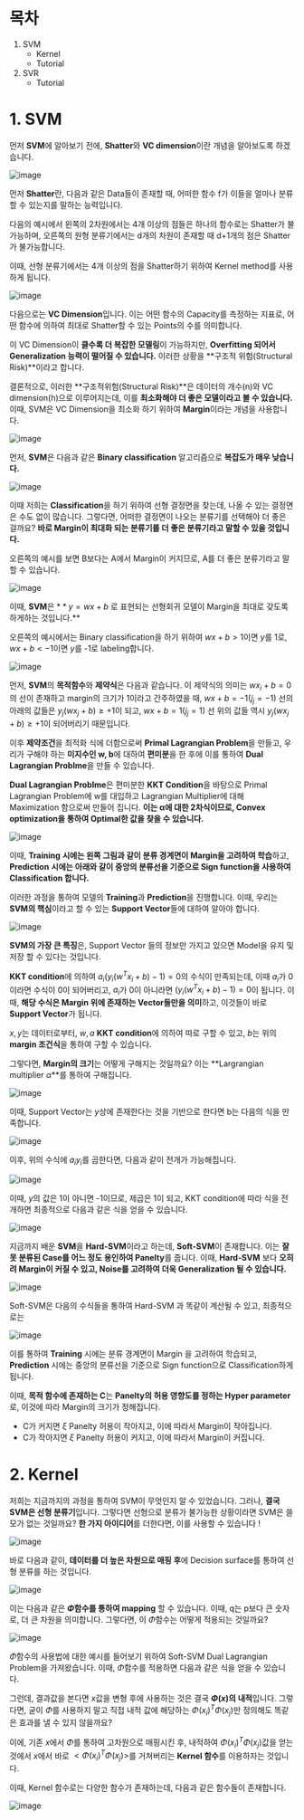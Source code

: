 # 목차

1. SVM
    - Kernel
    - Tutorial
2. SVR
    - Tutorial




# 1. SVM

먼저 **SVM**에 알아보기 전에, **Shatter**와 **VC dimension**이란 개념을 알아보도록 하겠습니다.

![image](https://user-images.githubusercontent.com/87464956/199709488-82b719b0-ba58-4f33-b6f0-126c88e2a13c.png)

먼저 **Shatter**란, 다음과 같은 Data들이 존재할 때, 어떠한 함수 f가 이들을 얼마나 분류할 수 있는지를 말하는 능력입니다.

다음의 예시에서 왼쪽의 2차원에서는 4개 이상의 점들은 하나의 함수로는 Shatter가 불가능하며, 오른쪽의 원형 분류기에서는 d개의 차원이 존재할 때 d+1개의 점은 Shatter가 불가능합니다.

이때, 선형 분류기에서는 4개 이상의 점을 Shatter하기 위하여 Kernel method를 사용하게 됩니다.

![image](https://user-images.githubusercontent.com/87464956/199709541-68da31d6-56df-4c04-b685-da5ee4ad17a0.png)

다음으로는 **VC Dimension**입니다. 이는 어떤 함수의 Capacity를 측정하는 지표로, 어떤 함수에 의하여 최대로 Shatter할 수 있는 Points의 수를 의미합니다.  

이 VC Dimension이 **클수록 더 복잡한 모델링**이 가능하지만, **Overfitting 되어서 Generalization 능력이 떨어질 수 있습니다.** 이러한 상황을 **구조적 위험(Structural Risk)**이라고 합니다. 

결론적으로, 이러한 **구조적위험(Structural Risk)**은 데이터의 개수(n)와 VC dimension(h)으로 이루어지는데, 이를 **최소화해야 더 좋은 모델이라고 볼 수 있습니다.** 이때, SVM은 VC Dimension을 최소화 하기 위하여 **Margin**이라는 개념을 사용합니다.

![image](https://user-images.githubusercontent.com/87464956/199709583-097e49ef-b751-42b1-8924-c648101ebbe9.png)

먼저, **SVM**은 다음과 같은 **Binary classification** 알고리즘으로 **복잡도가 매우 낮습니다.** 

![image](https://user-images.githubusercontent.com/87464956/199709618-1f6defc8-d336-4a0d-b15c-453fb2475d44.png)

이때 저희는 **Classification**을 하기 위하여 선형 결정면을 찾는데, 나올 수 있는 결정면은 수도 없이 많습니다. 그렇다면, 어떠한 결정면이 나오는 분류기를 선택해야 더 좋은 걸까요? **바로 Margin이 최대화 되는 분류기를 더 좋은 분류기라고 말할 수 있을 것입니다.**

오른쪽의 예시를 보면 B보다는 A에서 Margin이 커지므로, A를 더 좋은 분류기라고 말할 수 있습니다. 

![image](https://user-images.githubusercontent.com/87464956/199709652-1a773c16-2cc1-45f0-9584-258c87974c7f.png)

이때, **SVM**은 $**y = wx+b$ 로 표현되는 선형회귀 모델이 Margin을 최대로 갖도록 하게하는 것입니다.**

오른쪽의 예시에서는 Binary classification을 하기 위하여 $wx+b>1$이면 $y$를 1로, $wx+b<-1$이면 $y$를 -1로 labeling합니다. 

![image](https://user-images.githubusercontent.com/87464956/199709682-0e0436d2-788c-4a6a-be2c-c4fdc238aa3e.png)

먼저, **SVM**의 **목적함수**와 **제약식**은 다음과 같습니다. 이 제약식의 의미는 $wx_{i}+b=0$의 선이 존재하고 margin의 크기가 1이라고 간주하였을 때, $wx+b=-1 (j_{j}=-1)$ 선의 아래의 값들은 $y_{j}(wx_{j}+b)≥+1$이 되고, $wx+b=1 (j_{j}=1)$ 선 위의 값들 역시 $y_{j}(wx_{j}+b)≥+1$이 되어버리기 때문입니다. 

이후 **제약조건**을 최적화 식에 더함으로써 **Primal Lagrangian Problem**을 만들고, 우리가 구해야 하는 **미지수인 w, b**에 대하여 **편미분**을 한 후에 이를 통하여 **Dual Lagrangian Problme**을 만들 수 있습니다.

**Dual Lagrangian Problme**은 편미분한 **KKT Condition**을 바탕으로 Primal Lagrangian Problem에 w를 대입하고 Lagrangian Multiplier에 대해 Maximization 함으로써 만들어 집니다. **이는 α에 대한 2차식이므로, Convex optimization을 통하여 Optimal한 값을 찾을 수 있습니다.**

![image](https://user-images.githubusercontent.com/87464956/199709728-b8e23369-32c3-4f11-8ac1-d08ea8482747.png)

이때, **Training** **시에는 왼쪽 그림과 같이 분류 경계면이 Margin을 고려하여 학습**하고, **Prediction** **시에는 아래와 같이 중앙의 분류선을 기준으로 Sign function을 사용하여 Classification 합니다.**

이러한 과정을 통하여 모델의 **Training**과 **Prediction**을 진행합니다. 이때, 우리는 **SVM의 핵심**이라고 할 수 있는 **Support Vector**들에 대하여 알아야 합니다.

![image](https://user-images.githubusercontent.com/87464956/199709817-f3200b3b-7f70-453c-9dc6-01f6af3f4095.png)

**SVM의 가장 큰 특징**은, Support Vector 들의 정보만 가지고 있으면 Model을 유지 및 저장 할 수 있다는 것입니다.

**KKT condition**에 의하여 $a_{i}(y_{i}(w^Tx_{i}+b)-1) = 0$의 수식이 만족되는데, 이때 $a_{i}$가 0이라면 수식이 0이 되어버리고, $a_{i}$가 0이 아니라면 $(y_{i}(w^Tx_{i}+b)-1) = 0$이 됩니다. 이때, **해당 수식은 Margin 위에 존재하는 Vector들만을 의미**하고, 이것들이 바로 **Support Vector**가 됩니다.

$x, y$는 데이터로부터, $w, a$ **KKT condition**에 의하여 따로 구할 수 있고, $b$는 위의 **margin 조건식**을 통하여 구할 수 있습니다. 

그렇다면, **Margin의 크기**는 어떻게 구해지는 것일까요? 이는 **Largrangian multiplier $α$**를 통하여 구해집니다.

![image](https://user-images.githubusercontent.com/87464956/199709842-b9660660-2740-4c33-ab8d-819f28e93844.png)

이때, Support Vector는 $y$상에 존재한다는 것을 기반으로 한다면 b는 다음의 식을 만족합니다.

![image](https://user-images.githubusercontent.com/87464956/199709878-ebc38f8e-6108-4ed2-90ac-158d7a499f88.png)

이후, 위의 수식에 $a_{i}y_{i}$를 곱한다면, 다음과 같이 전개가 가능해집니다.

![image](https://user-images.githubusercontent.com/87464956/199709894-fb761679-4df9-4842-baff-80527bce1891.png)

이때, $y$의 값은 1이 아니면 -1이므로, 제곱은 1이 되고, KKT condition에 따라 식을 전개하면 최종적으로 다음과 같은 식을 얻을 수 있습니다.

![image](https://user-images.githubusercontent.com/87464956/199709918-6e5b5f38-ad12-45ca-ab20-a8cbc4b1c0c1.png)

지금까지 배운 **SVM**을 **Hard-SVM**이라고 하는데, **Soft-SVM**이 존재합니다. 이는 **잘못 분류된 Case를 어느 정도 용인하여 Panelty**를 줍니다. 이때, **Hard-SVM** 보다 **오히려 Margin이 커질 수 있고, Noise를 고려하여 더욱 Generalization 될 수 있습니다.**

![image](https://user-images.githubusercontent.com/87464956/199709943-b30d071d-6e16-4c6d-8ee6-ad6b413187eb.png)

Soft-SVM은 다음의 수식들을 통하여 Hard-SVM 과 똑같이 계산될 수 있고, 최종적으로는

![image](https://user-images.githubusercontent.com/87464956/199709968-8ee24d4e-4c7e-4a4a-a7bc-0e539516c818.png)

이를 통하여 **Training** 시에는 분류 경계면이 Margin 을 고려하여 학습되고, **Prediction** 시에는 중앙의 분류선을 기준으로 Sign function으로 Classification하게 됩니다.

이때, **목적 함수에 존재하는 C**는 **Panelty의 허용 영향도를 정하는 Hyper parameter**로, 이것에 따라 Margin의 크기가 정해집니다. 

- C가 커지면 $ξ$ Panelty 허용이 작아지고, 이에 따라서 Margin이 작아집니다.
- C가 작아지면 $ξ$ Panelty 허용이 커지고, 이에 따라서 Margin이 커집니다.

# 2. Kernel

저희는 지금까지의 과정을 통하여 SVM이 무엇인지 알 수 있었습니다. 그러나, **결국 SVM은 선형 분류기**입니다. 그렇다면 선형으로 분류가 불가능한 상황이라면 SVM은 쓸모가 없는 것일까요? **한 가지 아이디어**를 더한다면, 이를 사용할 수 있습니다 !

![image](https://user-images.githubusercontent.com/87464956/199710003-e1136458-c54a-4d11-b4b8-2bb0fd0f86e8.png)

바로 다음과 같이, **데이터를 더 높은 차원으로 매핑 후**에 Decision surface를 통하여 선형 분류를 하는 것입니다.

![image](https://user-images.githubusercontent.com/87464956/199710025-4dfd627a-1bd0-4924-ab28-d9aa2a52d953.png)

이는 다음과 같은 **$Φ$함수를 통하여 mapping** 할 수 있습니다. 이때, q는 p보다 큰 숫자로, 더 큰 차원을 의미합니다. 그렇다면, 이 $Φ$함수는 어떻게 적용되는 것일까요?

![image](https://user-images.githubusercontent.com/87464956/199710050-f98e6ec5-517e-4e9a-901b-4b905da7f747.png)

$Φ$함수의 사용법에 대한 예시를 들어보기 위하여 Soft-SVM Dual Lagrangian Problem을 가져왔습니다. 이때, $Φ$함수를 적용하면 다음과 같은 식을 얻을 수 있습니다.

그런데, 결과값을 본다면 $x$값을 변형 후에 사용하는 것은 결국 **$Φ(x)$의 내적**입니다. 그렇다면, 굳이 $Φ$를 사용하지 말고 직접 내적 값에 해당하는 $Φ(x_{i})^TΦ(x_{j})$만 정의해도 똑같은 효과를 낼 수 있지 않을까요?

이에, 기존 $x$에서 $Φ$를 통하여 고차원으로 매핑시킨 후,  내적하여 $Φ(x_{i})^TΦ(x_{j})$값을 얻는 것에서 $x$에서 바로 $<Φ(x_{i})^TΦ(x_{j})>$를 거쳐버리는 **Kernel 함수**를 이용하자는 것입니다.

이때, Kernel 함수로는 다양한 함수가 존재하는데, 다음과 같은 함수들이 존재합니다.

![image](https://user-images.githubusercontent.com/87464956/199710076-05c8d92a-3114-4a69-971b-e60dfed4d223.png)
